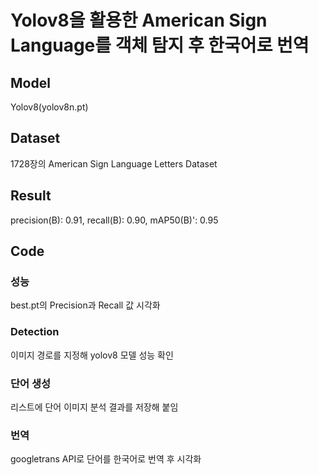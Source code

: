 # Yolov8을 활용한 American Sign Language를 객체 탐지 후 한국어로 번역

## Model
Yolov8(yolov8n.pt)

## Dataset
1728장의 American Sign Language Letters Dataset

## Result
precision(B): 0.91, recall(B): 0.90, mAP50(B)': 0.95

## Code
### 성능
best.pt의 Precision과 Recall 값 시각화

### Detection
이미지 경로를 지정해 yolov8 모델 성능 확인

### 단어 생성
리스트에 단어 이미지 분석 결과를 저장해 붙임

### 번역
googletrans API로 단어를 한국어로 번역
후 시각화
